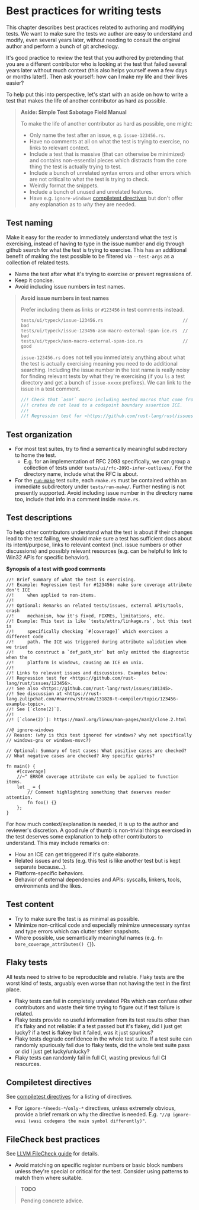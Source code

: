 # Best practices for writing tests

This chapter describes best practices related to authoring and modifying tests.
We want to make sure the tests we author are easy to understand and modify, even
several years later, without needing to consult the original author and perform
a bunch of git archeology.

It's good practice to review the test that you authored by pretending that you
are a different contributor who is looking at the test that failed several years
later without much context (this also helps yourself even a few days or months
later!). Then ask yourself: how can I make my life and their lives easier?

To help put this into perspective, let's start with an aside on how to write a
test that makes the life of another contributor as hard as possible.

> **Aside: Simple Test Sabotage Field Manual**
>
> To make the life of another contributor as hard as possible, one might:
>
> - Only name the test after an issue, e.g. `issue-123456.rs`.
> - Have no comments at all on what the test is trying to exercise, no links to
>   relevant context.
> - Include a test that is massive (that can otherwise be minimized) and
>   contains non-essential pieces which distracts from the core thing the test
>   is actually trying to test.
> - Include a bunch of unrelated syntax errors and other errors which are not
>   critical to what the test is trying to check.
> - Weirdly format the snippets.
> - Include a bunch of unused and unrelated features.
> - Have e.g. `ignore-windows` [compiletest directives] but don't offer any
>   explanation as to *why* they are needed.

## Test naming

Make it easy for the reader to immediately understand what the test is
exercising, instead of having to type in the issue number and dig through github
search for what the test is trying to exercise. This has an additional benefit
of making the test possible to be filtered via `--test-args` as a collection of
related tests.

- Name the test after what it's trying to exercise or prevent regressions of.
- Keep it concise.
- Avoid including issue numbers in test names.

> **Avoid issue numbers in test names**
>
> Prefer including them as links or `#123456` in test comments instead.
>
> ```text
> tests/ui/typeck/issue-123456.rs                              // bad
> tests/ui/typeck/issue-123456-asm-macro-external-span-ice.rs  // bad
> tests/ui/typeck/asm-macro-external-span-ice.rs               // good
> ```
>
> `issue-123456.rs` does not tell you immediately anything about what the test
> is actually exercising meaning you need to do additional searching. Including
> the issue number in the test name is really noisy for finding relevant tests
> by what they're exercising (if you `ls` a test directory and get a bunch of
> `issue-xxxxx` prefixes). We can link to the issue in a test comment.
>
> ```rs
> //! Check that `asm!` macro including nested macros that come from external
> //! crates do not lead to a codepoint boundary assertion ICE.
> //!
> //! Regression test for <https://github.com/rust-lang/rust/issues/123456>.
> ```

## Test organization

- For most test suites, try to find a semantically meaningful subdirectory to
  home the test.
    - E.g. for an implementation of RFC 2093 specifically, we can group a
      collection of tests under `tests/ui/rfc-2093-infer-outlives/`. For the
      directory name, include what the RFC is about.
- For the [`run-make`] test suite, each `rmake.rs` must be contained within an
  immediate subdirectory under `tests/run-make/`. Further nesting is not
  presently supported. Avoid including issue number in the directory name too,
  include that info in a comment inside `rmake.rs`.

## Test descriptions

To help other contributors understand what the test is about if their changes
lead to the test failing, we should make sure a test has sufficient docs about
its intent/purpose, links to relevant context (incl. issue numbers or other
discussions) and possibly relevant resources (e.g. can be helpful to link to
Win32 APIs for specific behavior).

**Synopsis of a test with good comments**

```rust,ignore
//! Brief summary of what the test is exercising.
//! Example: Regression test for #123456: make sure coverage attribute don't ICE
//!     when applied to non-items.
//!
//! Optional: Remarks on related tests/issues, external APIs/tools, crash
//!     mechanism, how it's fixed, FIXMEs, limitations, etc.
//! Example: This test is like `tests/attrs/linkage.rs`, but this test is
//!     specifically checking `#[coverage]` which exercises a different code
//!     path. The ICE was triggered during attribute validation when we tried
//!     to construct a `def_path_str` but only emitted the diagnostic when the
//!     platform is windows, causing an ICE on unix.
//!
//! Links to relevant issues and discussions. Examples below:
//! Regression test for <https://github.com/rust-lang/rust/issues/123456>.
//! See also <https://github.com/rust-lang/rust/issues/101345>.
//! See discussion at <https://rust-lang.zulipchat.com/#narrow/stream/131828-t-compiler/topic/123456-example-topic>.
//! See [`clone(2)`].
//!
//! [`clone(2)`]: https://man7.org/linux/man-pages/man2/clone.2.html

//@ ignore-windows
// Reason: (why is this test ignored for windows? why not specifically
// windows-gnu or windows-msvc?)

// Optional: Summary of test cases: What positive cases are checked?
// What negative cases are checked? Any specific quirks?

fn main() {
    #[coverage]
    //~^ ERROR coverage attribute can only be applied to function items.
    let _ = {
        // Comment highlighting something that deserves reader attention.
        fn foo() {}
    };
}
```

For how much context/explanation is needed, it is up to the author and
reviewer's discretion. A good rule of thumb is non-trivial things exercised in
the test deserves some explanation to help other contributors to understand.
This may include remarks on:

- How an ICE can get triggered if it's quite elaborate.
- Related issues and tests (e.g. this test is like another test but is kept
  separate because...).
- Platform-specific behaviors.
- Behavior of external dependencies and APIs: syscalls, linkers, tools,
  environments and the likes.

## Test content

- Try to make sure the test is as minimal as possible.
- Minimize non-critical code and especially minimize unnecessary syntax and type
  errors which can clutter stderr snapshots.
- Where possible, use semantically meaningful names (e.g. `fn
  bare_coverage_attributes() {}`).

## Flaky tests

All tests need to strive to be reproducible and reliable. Flaky tests are the
worst kind of tests, arguably even worse than not having the test in the first
place.

- Flaky tests can fail in completely unrelated PRs which can confuse other
  contributors and waste their time trying to figure out if test failure is
  related.
- Flaky tests provide no useful information from its test results other than
  it's flaky and not reliable: if a test passed but it's flakey, did I just get
  lucky? if a test is flakey but it failed, was it just spurious?
- Flaky tests degrade confidence in the whole test suite. If a test suite can
  randomly spuriously fail due to flaky tests, did the whole test suite pass or
  did I just get lucky/unlucky?
- Flaky tests can randomly fail in full CI, wasting previous full CI resources.

## Compiletest directives

See [compiletest directives] for a listing of directives.

- For `ignore-*`/`needs-*`/`only-*` directives, unless extremely obvious,
  provide a brief remark on why the directive is needed. E.g. `"//@ ignore-wasi
  (wasi codegens the main symbol differently)"`.

## FileCheck best practices

See [LLVM FileCheck guide][FileCheck] for details.

- Avoid matching on specific register numbers or basic block numbers unless
  they're special or critical for the test. Consider using patterns to match
  them where suitable.

> **TODO**
>
> Pending concrete advice.

[compiletest]: ./compiletest.md
[compiletest directives]: ./headers.md
[`run-make`]: ./compiletest.md#run-make-tests
[FileCheck]: https://llvm.org/docs/CommandGuide/FileCheck.html
